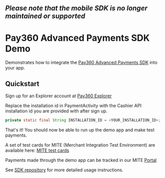 ## *Please note that the mobile SDK is no longer maintained or supported*

# Pay360 Advanced Payments SDK Demo

Demonstrates how to integrate the [Pay360 Advanced Payments SDK](https://github.com/pay360/mobilesdk-android) into your app.

## Quickstart

Sign up for an Explorer account at [Pay360 Explorer](http://docs.pay360.com/explorer-account/)

Replace the installation id in PaymentActivity with the Cashier API installation id you are provided with after sign up.

```java
private static final String INSTALLATION_ID = <YOUR_INSTALLATION_ID>;
```

That's it! You should now be able to run up the demo app and make test payments.

A set of test cards for MITE (Merchant Integration Test Environment) are available here: [MITE test cards](http://docs.pay360.com/test_card_numbers/)

Payments made through the demo app can be tracked in our MITE [Portal](https://portal.mite.pay360.com/)

See [SDK repository](https://github.com/pay360/mobilesdk-android) for more detailed usage instructions.
